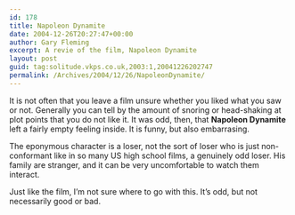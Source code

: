 ```yaml
---
id: 178
title: Napoleon Dynamite
date: 2004-12-26T20:27:47+00:00
author: Gary Fleming
excerpt: A revie of the film, Napoleon Dynamite
layout: post
guid: tag:solitude.vkps.co.uk,2003:1,20041226202747
permalink: /Archives/2004/12/26/NapoleonDynamite/
---
```

It is not often that you leave a film unsure whether you liked what you saw or not. Generally you can tell by the amount of snoring or head-shaking at plot points that you do not like it. It was odd, then, that **Napoleon Dynamite** left a fairly empty feeling inside. It is funny, but also embarrasing.

The eponymous character is a loser, not the sort of loser who is just non-conformant like in so many US high school films, a genuinely odd loser. His family are stranger, and it can be very uncomfortable to watch them interact.

Just like the film, I&#8217;m not sure where to go with this. It&#8217;s odd, but not necessarily good or bad.